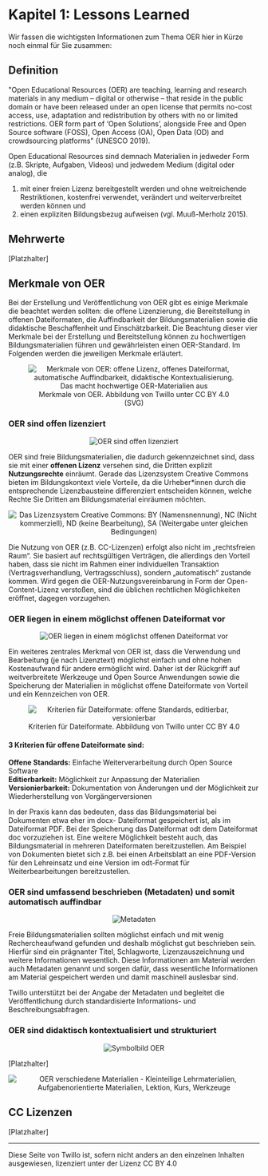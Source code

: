 # Kapitel 1: Lessons Learned

Wir fassen die wichtigsten Informationen zum Thema OER hier in Kürze noch einmal für Sie zusammen:

## Definition

"Open Educational Resources (OER) are teaching, learning and research materials in any medium – digital or otherwise – that reside in the public domain or have been released under an open license that permits no-cost access, use, adaptation and redistribution by others with no or limited restrictions. OER form part of ‘Open Solutions’, alongside Free and Open Source software (FOSS), Open Access (OA), Open Data (OD) and crowdsourcing platforms" (UNESCO 2019).

Open Educational Resources sind demnach Materialien in jedweder Form (z.B. Skripte, Aufgaben, Videos) und jedwedem Medium (digital oder analog), die

   1. mit einer freien Lizenz bereitgestellt werden und ohne weitreichende Restriktionen, kostenfrei verwendet, verändert und weiterverbreitet werden können und
   2. einen expliziten Bildungsbezug aufweisen (vgl. Muuß-Merholz 2015).


## Mehrwerte

[Platzhalter]


## Merkmale von OER

Bei der Erstellung und Veröffentlichung von OER gibt es einige Merkmale die beachtet werden sollten: die offene Lizenzierung, die Bereitstellung in offenen Dateiformaten, die Auffindbarkeit der Bildungsmaterialien sowie die didaktische Beschaffenheit und Einschätzbarkeit. Die Beachtung dieser vier Merkmale bei der Erstellung und Bereitstellung können zu hochwertigen Bildungsmaterialien führen und gewährleisten einen OER-Standard.
Im Folgenden werden die jeweiligen Merkmale erläutert.

<figure>
  <center><img src="images/Merkmale_OER.svg" alt="Merkmale von OER: offene Lizenz, offenes Dateiformat, automatische Auffindbarkeit, didaktische Kontextualisierung. Das macht hochwertige OER-Materialien aus" titel="Merkmale von OER"/></center>
  <figcaption style="text-align:center;font-size:14px;">Merkmale von OER. Abbildung von Twillo unter CC BY 4.0 (SVG)</figcaption>
</figure>

### OER sind offen lizenziert

<center><img src="images/Merkmal_offene Lizenz.svg" alt="OER sind offen lizenziert" titel="OER sind offen lizenziert"/></center>

OER sind freie Bildungsmaterialien, die dadurch gekennzeichnet sind, dass sie mit einer <b>offenen Lizenz</b> versehen sind, die Dritten explizit <b>Nutzungsrechte</b> einräumt. Gerade das Lizenzsystem Creative Commons bieten im Bildungskontext viele Vorteile, da die Urheber\*innen durch die entsprechende Lizenzbausteine differenziert entscheiden können, welche Rechte Sie Dritten am Bildungsmaterial einräumen möchten. 

<center><img src="images/Nutzungsbedingungen_design.svg" alt="Das Lizenzsystem Creative Commons: BY (Namensnennung), NC (Nicht kommerziell), ND (keine Bearbeitung), SA (Weitergabe unter gleichen Bedingungen)" titel="Lizenz Typen"/></center>

Die Nutzung von OER (z.B. CC-Lizenzen) erfolgt also nicht im „rechtsfreien Raum“. Sie basiert auf rechtsgültigen Verträgen, die allerdings den Vorteil haben, dass sie nicht im Rahmen einer individuellen Transaktion (Vertragsverhandlung, Vertragsschluss), sondern „automatisch“ zustande kommen. Wird gegen die OER-Nutzungsvereinbarung in Form der Open-Content-Lizenz verstoßen, sind die üblichen rechtlichen Möglichkeiten eröffnet, dagegen vorzugehen.

### OER liegen in einem möglichst offenen Dateiformat vor

<center><img src="images/Merkmal_offenes Dateiformat.svg" alt="OER liegen in einem möglichst offenen Dateiformat vor" titel="OER liegen in einem möglichst offenen Dateiformat vor"/></center>

Ein weiteres zentrales Merkmal von OER ist, dass die Verwendung und Bearbeitung (je nach Lizenztext) möglichst einfach und ohne hohen Kostenaufwand für andere ermöglicht wird. Daher ist der Rückgriff auf weitverbreitete Werkzeuge und Open Source Anwendungen sowie die Speicherung der Materialien in möglichst offene Dateiformate von Vorteil und ein Kennzeichen von OER.

<figure>
  <center><img src="images/oernds_oer_gardening_text.svg" alt="Kriterien für Dateiformate: offene Standards, editierbar, versionierbar" titel="Kriterien für Dateiformate"/></center>
  <figcaption style="text-align:center;font-size:14px;">Kriterien für Dateiformate. Abbildung von Twillo unter CC BY 4.0</figcaption>
</figure>


#### 3 Kriterien für offene Dateiformate sind:

<b>Offene Standards:</b>  Einfache Weiterverarbeitung durch Open Source Software \
<b>Editierbarkeit:</b>    Möglichkeit zur Anpassung der Materialien \
<b>Versionierbarkeit:</b> Dokumentation von Änderungen und der Möglichkeit zur Wiederherstellung von Vorgängerversionen
  
In der Praxis kann das bedeuten, dass das Bildungsmaterial bei Dokumenten etwa eher im docx- Dateiformat gespeichert ist, als im Dateiformat PDF. Bei der Speicherung das Dateiformat odt dem Dateiformat doc vorzuziehen ist. Eine weitere Möglichkeit besteht auch, das Bildungsmaterial in mehreren Dateiformaten bereitzustellen. Am Beispiel von Dokumenten bietet sich z.B. bei einen Arbeitsblatt an eine PDF-Version für den Lehreinsatz und eine Version im odt-Format für Weiterbearbeitungen bereitzustellen.

### OER sind umfassend beschrieben (Metadaten) und somit automatisch auffindbar

<center><img src="images/Merkmal_auffindbar machen.svg" alt="Metadaten" titel="Metadaten"/></center>

Freie Bildungsmaterialien sollten möglichst einfach und mit wenig Rechercheaufwand gefunden und deshalb möglichst gut beschrieben sein. Hierfür sind ein prägnanter Titel, Schlagworte, Lizenzauszeichnung und weitere Informationen wesentlich. Diese Informationen am Material werden auch Metadaten genannt und sorgen dafür, dass wesentliche Informationen am Material gespeichert werden und damit maschinell auslesbar sind.

Twillo unterstützt bei der Angabe der Metadaten und begleitet die Veröffentlichung durch standardisierte Informations- und Beschreibungsabfragen.

### OER sind didaktisch kontextualisiert und strukturiert

<center><img src="images/Merkmal_didaktisch kontextualisieren.svg" alt="Symbolbild OER" titel="OER sind didaktisch kontextualisiert und strukturiert"/></center>

[Platzhalter]

<center><img src="images/inhaltstypen.svg" alt="OER verschiedene Materialien - Kleinteilige Lehrmaterialien, Aufgabenorientierte Materialien, Lektion, Kurs, Werkzeuge"/></center>

## CC Lizenzen

[Platzhalter] 

---

<footer style="font-size:14px;">
  Diese Seite von Twillo ist, sofern nicht anders an den einzelnen Inhalten ausgewiesen, lizenziert unter der Lizenz CC BY 4.0
</footer>
